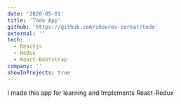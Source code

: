 ```yaml
---
date: '2020-05-01'
title: 'Todo App'
github: 'https://github.com/shourov-sorkar/todo'
external: ''
tech:
  - Reactjs
  - Redux
  - React-Bootstrap
company: ''
showInProjects: true
---
```


I made this app for learning and Implements React-Redux

